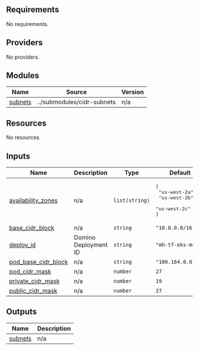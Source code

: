 <!-- BEGIN_TF_DOCS -->
## Requirements

No requirements.

## Providers

No providers.

## Modules

| Name | Source | Version |
|------|--------|---------|
| <a name="module_subnets"></a> [subnets](#module\_subnets) | ../submodules/cidr-subnets | n/a |

## Resources

No resources.

## Inputs

| Name | Description | Type | Default | Required |
|------|-------------|------|---------|:--------:|
| <a name="input_availability_zones"></a> [availability\_zones](#input\_availability\_zones) | n/a | `list(string)` | <pre>[<br>  "us-west-2a",<br>  "us-west-2b",<br>  "us-west-2c"<br>]</pre> | no |
| <a name="input_base_cidr_block"></a> [base\_cidr\_block](#input\_base\_cidr\_block) | n/a | `string` | `"10.0.0.0/16"` | no |
| <a name="input_deploy_id"></a> [deploy\_id](#input\_deploy\_id) | Domino Deployment ID | `string` | `"mh-tf-eks-mod"` | no |
| <a name="input_pod_base_cidr_block"></a> [pod\_base\_cidr\_block](#input\_pod\_base\_cidr\_block) | n/a | `string` | `"100.164.0.0/16"` | no |
| <a name="input_pod_cidr_mask"></a> [pod\_cidr\_mask](#input\_pod\_cidr\_mask) | n/a | `number` | `27` | no |
| <a name="input_private_cidr_mask"></a> [private\_cidr\_mask](#input\_private\_cidr\_mask) | n/a | `number` | `19` | no |
| <a name="input_public_cidr_mask"></a> [public\_cidr\_mask](#input\_public\_cidr\_mask) | n/a | `number` | `27` | no |

## Outputs

| Name | Description |
|------|-------------|
| <a name="output_subnets"></a> [subnets](#output\_subnets) | n/a |
<!-- END_TF_DOCS -->
